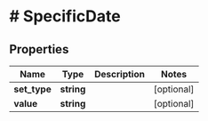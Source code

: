 # # SpecificDate

## Properties

Name | Type | Description | Notes
------------ | ------------- | ------------- | -------------
**set_type** | **string** |  | [optional]
**value** | **string** |  | [optional]

